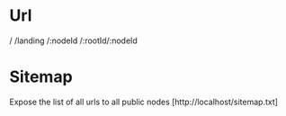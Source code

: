 # Url
/
/landing
/:nodeId
/:rootId/:nodeId
   

# Sitemap
Expose the list of all urls to all public nodes
[http://localhost/sitemap.txt]